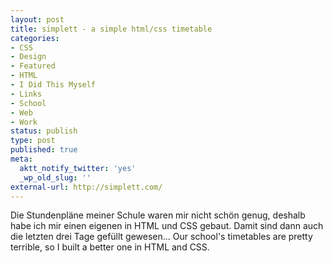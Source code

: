 ```yaml
---
layout: post
title: simplett - a simple html/css timetable
categories:
- CSS
- Design
- Featured
- HTML
- I Did This Myself
- Links
- School
- Web
- Work
status: publish
type: post
published: true
meta:
  aktt_notify_twitter: 'yes'
  _wp_old_slug: ''
external-url: http://simplett.com/
---
```

Die Stundenpläne meiner Schule waren mir nicht schön genug, deshalb habe ich mir einen eigenen in HTML und CSS gebaut. Damit sind dann auch die letzten drei Tage gefüllt gewesen...
<span class="en">Our school's timetables are pretty terrible, so I built a better one in HTML and CSS.</span>
